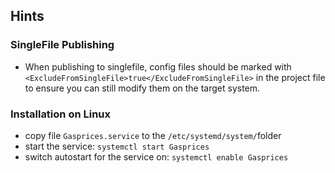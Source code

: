 ﻿## Hints

### SingleFile Publishing

- When publishing to singlefile, config files should be marked with `<ExcludeFromSingleFile>true</ExcludeFromSingleFile>` in the project file to ensure you can still modify them on the target system.


### Installation on Linux

- copy file `Gasprices.service` to the `/etc/systemd/system/`folder 
- start the service: `systemctl start Gasprices`
- switch autostart for the service on: `systemctl enable Gasprices` 